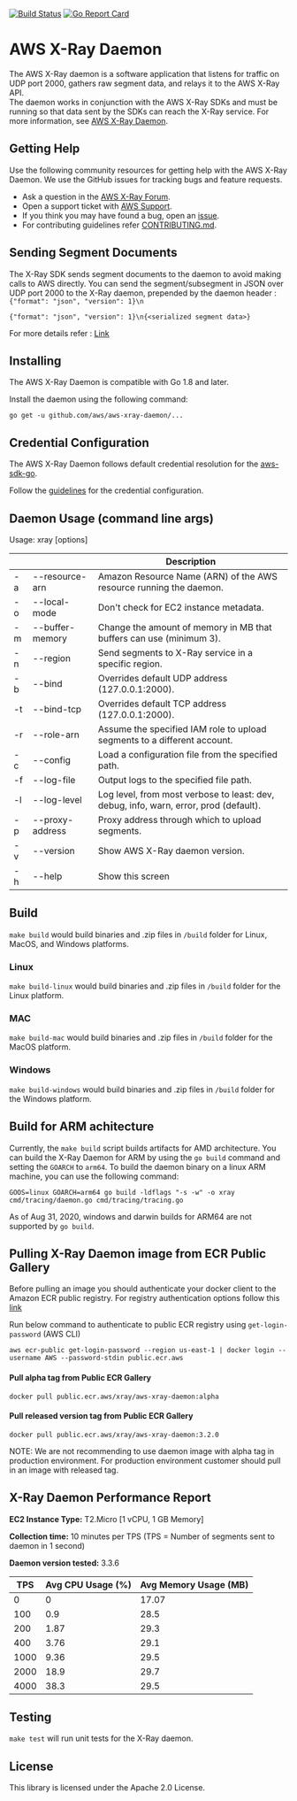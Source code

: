 [![Build Status](https://travis-ci.org/aws/aws-xray-daemon.svg?branch=master)](https://travis-ci.org/aws/aws-xray-daemon)
[![Go Report Card](https://goreportcard.com/badge/github.com/aws/aws-xray-daemon)](https://goreportcard.com/report/github.com/aws/aws-xray-daemon)

# AWS X-Ray Daemon  

The AWS X-Ray daemon is a software application that listens for traffic on UDP port 2000, gathers raw segment data, and relays it to the AWS X-Ray API.   
The daemon works in conjunction with the AWS X-Ray SDKs and must be running so that data sent by the SDKs can reach the X-Ray service. For more information,
 see [AWS X-Ray Daemon](https://docs.aws.amazon.com/xray/latest/devguide/xray-daemon.html).

## Getting Help  

Use the following community resources for getting help with the AWS X-Ray Daemon. We use the GitHub issues for tracking bugs and feature requests.  

* Ask a question in the [AWS X-Ray Forum](https://forums.aws.amazon.com/forum.jspa?forumID=241&start=0).  
* Open a support ticket with [AWS Support](http://docs.aws.amazon.com/awssupport/latest/user/getting-started.html).  
* If you think you may have found a bug, open an [issue](https://github.com/aws/aws-xray-daemon/issues/new).  
* For contributing guidelines refer [CONTRIBUTING.md](https://github.com/aws/aws-xray-daemon/blob/master/CONTRIBUTING.md).

## Sending Segment Documents

The X-Ray SDK sends segment documents to the daemon to avoid making calls to AWS directly. You can send the segment/subsegment in JSON over UDP port 2000
to the X-Ray daemon, prepended by the daemon header : `{"format": "json", "version": 1}\n`

```
{"format": "json", "version": 1}\n{<serialized segment data>}
```  
For more details refer : [Link](https://docs.aws.amazon.com/xray/latest/devguide/xray-api-sendingdata.html)  

## Installing  

The AWS X-Ray Daemon is compatible with Go 1.8 and later.

Install the daemon using the following command:  

```  
go get -u github.com/aws/aws-xray-daemon/...  
```  

## Credential Configuration

The AWS X-Ray Daemon follows default credential resolution for the [aws-sdk-go](https://docs.aws.amazon.com/sdk-for-go/api/index.html#hdr-Configuring_Credentials).

Follow the [guidelines](https://docs.aws.amazon.com/sdk-for-go/v1/developer-guide/configuring-sdk.html) for the credential configuration.

## Daemon Usage (command line args)  

Usage: xray [options]   

| | | Description |
| --- | --- | --- |
| -a | --resource-arn | Amazon Resource Name (ARN) of the AWS resource running the daemon. |
| -o | --local-mode | Don't check for EC2 instance metadata. |
| -m | --buffer-memory | Change the amount of memory in MB that buffers can use (minimum 3). |
| -n | --region | Send segments to X-Ray service in a specific region. |
| -b | --bind | Overrides default UDP address (127.0.0.1:2000). |
| -t | --bind-tcp | Overrides default TCP address (127.0.0.1:2000). |
| -r | --role-arn | Assume the specified IAM role to upload segments to a different account. |
| -c | --config | Load a configuration file from the specified path. |
| -f | --log-file | Output logs to the specified file path. |
| -l | --log-level | Log level, from most verbose to least: dev, debug, info, warn, error, prod (default). |
| -p | --proxy-address | Proxy address through which to upload segments. |
| -v | --version | Show AWS X-Ray daemon version. |
| -h | --help | Show this screen |

## Build  

`make build` would build binaries and .zip files in `/build` folder for Linux, MacOS, and Windows platforms.    

### Linux  

`make build-linux` would build binaries and .zip files in `/build` folder for the Linux platform.  

### MAC  

`make build-mac` would build binaries and .zip files in `/build` folder for the MacOS platform.  

### Windows  

`make build-windows` would build binaries and .zip files in `/build` folder for the Windows platform. 

## Build for ARM achitecture
Currently, the `make build` script builds artifacts for AMD architecture. You can build the X-Ray Daemon for ARM by using the `go build` command and setting the `GOARCH` to `arm64`. To build the daemon binary on a linux ARM machine, you can use the following command:
```
GOOS=linux GOARCH=arm64 go build -ldflags "-s -w" -o xray cmd/tracing/daemon.go cmd/tracing/tracing.go
```
As of Aug 31, 2020, windows and darwin builds for ARM64 are not supported by `go build`.

## Pulling X-Ray Daemon image from ECR Public Gallery
Before pulling an image you should authenticate your docker client to the Amazon ECR public registry. For registry authentication options follow this [link](https://docs.aws.amazon.com/AmazonECR/latest/public/public-registries.html#public-registry-auth)

Run below command to authenticate to public ECR registry using `get-login-password` (AWS CLI)

``
aws ecr-public get-login-password --region us-east-1 | docker login --username AWS --password-stdin public.ecr.aws
``

####  Pull alpha tag from Public ECR Gallery
``
docker pull public.ecr.aws/xray/aws-xray-daemon:alpha
``

####  Pull released version tag from Public ECR Gallery
``
docker pull public.ecr.aws/xray/aws-xray-daemon:3.2.0
``

NOTE: We are not recommending to use daemon image with alpha tag in production environment. For production environment customer should pull in an image with released tag. 

## X-Ray Daemon Performance Report

**EC2 Instance Type:** T2.Micro [1 vCPU, 1 GB Memory]

**Collection time:** 10 minutes per TPS (TPS = Number of segments sent to daemon in 1 second)

**Daemon version tested:** 3.3.6

| **TPS** | **Avg CPU Usage (%)** | **Avg Memory Usage (MB)** |
|---------|-----------------------|---------------------------|
| 0       | 0                     | 17.07                     |
| 100     | 0.9                   | 28.5                      |
| 200     | 1.87                  | 29.3                      |
| 400     | 3.76                  | 29.1                      |
| 1000    | 9.36                  | 29.5                      |
| 2000    | 18.9                  | 29.7                      |
| 4000    | 38.3                  | 29.5                      |


## Testing  

`make test` will run unit tests for the X-Ray daemon.  

## License

This library is licensed under the Apache 2.0 License.
